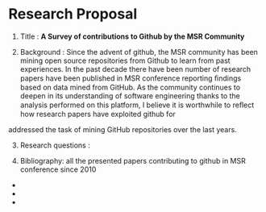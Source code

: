 # Research Proposal

1) Title : **A Survey of contributions to Github by the MSR Community**

2) Background : Since the advent of github, the MSR community has been mining open source repositories from Github to learn from past experiences. In the past decade there have been number of research papers have been published in MSR conference reporting ﬁndings based on data mined from GitHub. As the community continues to deepen in its understanding of software engineering thanks to the analysis performed on this platform, I believe it is worthwhile to reﬂect how research papers have exploited github for 


addressed the task of mining GitHub repositories over the last years.

3) Research questions :

4) Bibliography: all the presented papers contributing to github in MSR conference since 2010

-
-
-


